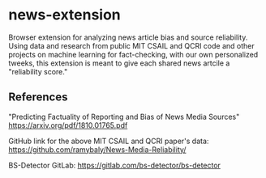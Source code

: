 # news-extension

Browser extension for analyzing news article bias and source reliability. Using data and research from public MIT CSAIL and QCRI code and other projects on machine learning for fact-checking, with our own personalized tweeks, this extension is meant to give each shared news artcile a "reliability score."
## References

"Predicting Factuality of Reporting and Bias of News Media Sources" https://arxiv.org/pdf/1810.01765.pdf

GitHub link for the above MIT CSAIL and QCRI paper's data: https://github.com/ramybaly/News-Media-Reliability/

BS-Detector GitLab: https://gitlab.com/bs-detector/bs-detector